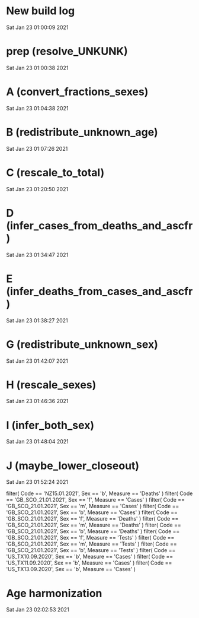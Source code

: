 
# New build log 
 Sat Jan 23 01:00:09 2021 


# prep (resolve_UNKUNK) 
 Sat Jan 23 01:00:38 2021 


# A (convert_fractions_sexes) 
 Sat Jan 23 01:04:38 2021 


# B (redistribute_unknown_age) 
 Sat Jan 23 01:07:26 2021 


# C (rescale_to_total) 
 Sat Jan 23 01:20:50 2021 


# D (infer_cases_from_deaths_and_ascfr) 
 Sat Jan 23 01:34:47 2021 


# E (infer_deaths_from_cases_and_ascfr) 
 Sat Jan 23 01:38:27 2021 


# G (redistribute_unknown_sex) 
 Sat Jan 23 01:42:07 2021 


# H (rescale_sexes) 
 Sat Jan 23 01:46:36 2021 


# I (infer_both_sex) 
 Sat Jan 23 01:48:04 2021 


# J (maybe_lower_closeout) 
 Sat Jan 23 01:52:24 2021 

filter( Code == 'NZ15.01.2021', Sex == 'b', Measure == 'Deaths' )
filter( Code == 'GB_SCO_21.01.2021', Sex == 'f', Measure == 'Cases' )
filter( Code == 'GB_SCO_21.01.2021', Sex == 'm', Measure == 'Cases' )
filter( Code == 'GB_SCO_21.01.2021', Sex == 'b', Measure == 'Cases' )
filter( Code == 'GB_SCO_21.01.2021', Sex == 'f', Measure == 'Deaths' )
filter( Code == 'GB_SCO_21.01.2021', Sex == 'm', Measure == 'Deaths' )
filter( Code == 'GB_SCO_21.01.2021', Sex == 'b', Measure == 'Deaths' )
filter( Code == 'GB_SCO_21.01.2021', Sex == 'f', Measure == 'Tests' )
filter( Code == 'GB_SCO_21.01.2021', Sex == 'm', Measure == 'Tests' )
filter( Code == 'GB_SCO_21.01.2021', Sex == 'b', Measure == 'Tests' )
filter( Code == 'US_TX10.09.2020', Sex == 'b', Measure == 'Cases' )
filter( Code == 'US_TX11.09.2020', Sex == 'b', Measure == 'Cases' )
filter( Code == 'US_TX13.09.2020', Sex == 'b', Measure == 'Cases' )

# Age harmonization 
 Sat Jan 23 02:02:53 2021 

